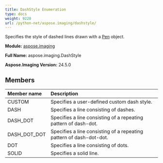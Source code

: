 ```yaml
---
title: DashStyle Enumeration
type: docs
weight: 9220
url: /python-net/aspose.imaging/dashstyle/
---
```


Specifies the style of dashed lines drawn with a [Pen](/imaging/python-net/aspose.imaging/pen/) object.

**Module:** [aspose.imaging](/imaging/python-net/aspose.imaging/)

**Full Name:** aspose.imaging.DashStyle

**Aspose.Imaging Version:** 24.5.0

## **Members**
| **Member name** | **Description** |
| :- | :- |
| CUSTOM | Specifies a user-defined custom dash style. |
| DASH | Specifies a line consisting of dashes. |
| DASH_DOT | Specifies a line consisting of a repeating pattern of dash-dot. |
| DASH_DOT_DOT | Specifies a line consisting of a repeating pattern of dash-dot-dot. |
| DOT | Specifies a line consisting of dots. |
| SOLID | Specifies a solid line. |
